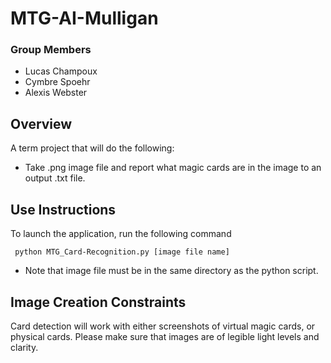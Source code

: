 # MTG-AI-Mulligan
### Group Members
* Lucas Champoux
* Cymbre Spoehr
* Alexis Webster

## Overview

A term project that will do the following:
- Take .png image file and report what magic cards are in the image to an output .txt file.

## Use Instructions
To launch the application, run the following command

     python MTG_Card-Recognition.py [image file name]

- Note that image file must be in the same directory as the python script.

## Image Creation Constraints
Card detection will work with either screenshots of virtual magic cards, or physical cards. Please make sure that images are of legible light levels and clarity.
